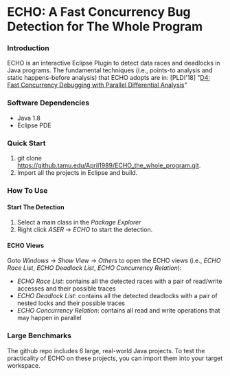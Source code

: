 # ECHO: A Fast Concurrency Bug Detection for The Whole Program
### Introduction
ECHO is an interactive Eclipse Plugin to detect data races and deadlocks in Java programs. The fundamental techniques (i.e., points-to analysis and static happens-before analysis) that ECHO adopts are in: 
[PLDI'18] "[D4: Fast Concurrency Debugging with Parallel Differential Analysis](https://parasol.tamu.edu/~jeff/d4.pdf)"

### Software Dependencies
- Java 1.8 
- Eclipse PDE

### Quick Start
1. git clone https://github.tamu.edu/April1989/ECHO_the_whole_program.git.
2. Import all the projects in Eclipse and build.

### How To Use
#### Start The Detection
1. Select a main class in the _Package Explorer_ 
2. Right click _ASER_ -> _ECHO_ to start the detection. 

#### ECHO Views
Goto _Windows_ -> _Show View_ -> _Others_ to open the ECHO views (i.e., _ECHO Race List_, _ECHO Deadlock List_, _ECHO Concurrency Relation_):
  * _ECHO Race List_: contains all the detected races with a pair of read/write accesses and their possible traces
  * _ECHO Deadlock List_: contains all the detected deadlocks with a pair of nested locks and their possible traces
  * _ECHO Concurrency Relation_: contains all read and write operations that may happen in parallel

### Large Benchmarks
The github repo includes 6 large, real-world Java projects. To test the practicality of ECHO on these projects, you can import them into your target workspace. 